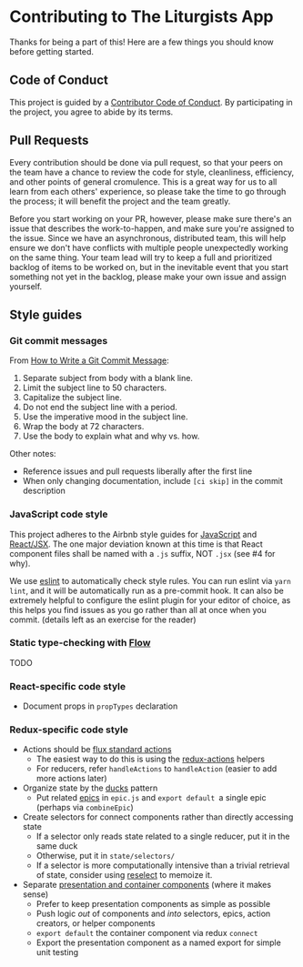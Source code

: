 # Contributing to The Liturgists App

Thanks for being a part of this! Here are a few things you should know before getting started.

## Code of Conduct

This project is guided by a [Contributor Code of Conduct](.github/CODE_OF_CONDUCT.md).
By participating in the project, you agree to abide by its terms.

## Pull Requests

Every contribution should be done via pull request, so that your peers on the team have a chance
to review the code for style, cleanliness, efficiency, and other points of general cromulence.
This is a great way for us to all learn from each others' experience, so please take the time
to go through the process; it will benefit the project and the team greatly.

Before you start working on your PR, however, please make sure there's an issue that
describes the work-to-happen, and make sure you're assigned to the issue. Since we
have an asynchronous, distributed team, this will help ensure we don't have conflicts
with multiple people unexpectedly working on the same thing. Your team lead will try
to keep a full and prioritized backlog of items to be worked on, but in the inevitable
event that you start something not yet in the backlog, please make your own issue and
assign yourself.

## Style guides

### Git commit messages

From [How to Write a Git Commit Message](https://chris.beams.io/posts/git-commit/):

1. Separate subject from body with a blank line.
1. Limit the subject line to 50 characters.
1. Capitalize the subject line.
1. Do not end the subject line with a period.
1. Use the imperative mood in the subject line.
1. Wrap the body at 72 characters.
1. Use the body to explain what and why vs. how.

Other notes:
* Reference issues and pull requests liberally after the first line
* When only changing documentation, include `[ci skip]` in the commit description

### JavaScript code style

This project adheres to the Airbnb style guides for [JavaScript](https://github.com/airbnb/javascript/)
and [React/JSX](https://github.com/airbnb/javascript/tree/master/react). The one major deviation known
at this time is that React component files shall be named with a `.js` suffix, NOT `.jsx` (see #4 for why).

We use [eslint] to automatically check style rules. You can run eslint via `yarn lint`,
and it will be automatically run as a pre-commit hook. It can also be extremely helpful
to configure the eslint plugin for your editor of choice, as this helps you find issues
as you go rather than all at once when you commit. (details left as an exercise for the reader)

[eslint]: https://eslint.org

### Static type-checking with [Flow]

TODO

[Flow]: https://flow.org

### React-specific code style

- Document props in `propTypes` declaration

### Redux-specific code style

- Actions should be [flux standard actions]
  - The easiest way to do this is using the [redux-actions] helpers
  - For reducers, refer `handleActions` to `handleAction` (easier to add more actions later)
- Organize state by the [ducks] pattern
  - Put related [epics] in `epic.js` and `export default `a single epic (perhaps via `combineEpic`)
- Create selectors for connect components rather than directly accessing state
  - If a selector only reads state related to a single reducer, put it in the same duck
  - Otherwise, put it in `state/selectors/`
  - If a selector is more computationally intensive than a trivial retrieval of state,
    consider using [reselect] to memoize it.
- Separate [presentation and container components] (where it makes sense)
  - Prefer to keep presentation components as simple as possible
  - Push logic *out* of components and *into* selectors, epics, action creators,
    or helper components
  - `export default` the container component via redux `connect`
  - Export the presentation component as a named export for simple unit testing

[flux standard actions]: https://github.com/acdlite/flux-standard-action
[redux-actions]: https://github.com/reduxactions/redux-actions
[ducks]: https://github.com/alexnm/re-ducks
[epics]: https://redux-observable.js.org/docs/basics/Epics.html
[reselect]: https://redux.js.org/docs/recipes/ComputingDerivedData.html
[presentation and container components]: https://medium.com/@dan_abramov/smart-and-dumb-components-7ca2f9a7c7d0
